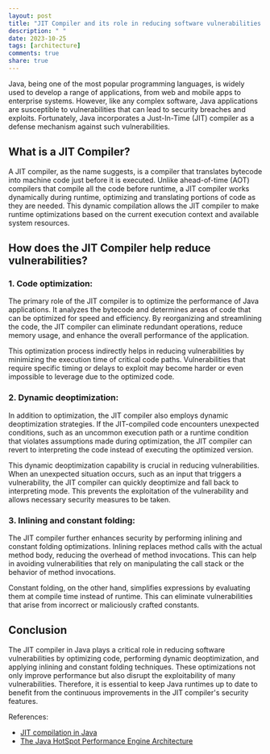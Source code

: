 ```yaml
---
layout: post
title: "JIT Compiler and its role in reducing software vulnerabilities in Java"
description: " "
date: 2023-10-25
tags: [architecture]
comments: true
share: true
---
```


Java, being one of the most popular programming languages, is widely used to develop a range of applications, from web and mobile apps to enterprise systems. However, like any complex software, Java applications are susceptible to vulnerabilities that can lead to security breaches and exploits. Fortunately, Java incorporates a Just-In-Time (JIT) compiler as a defense mechanism against such vulnerabilities.

## What is a JIT Compiler?
A JIT compiler, as the name suggests, is a compiler that translates bytecode into machine code just before it is executed. Unlike ahead-of-time (AOT) compilers that compile all the code before runtime, a JIT compiler works dynamically during runtime, optimizing and translating portions of code as they are needed. This dynamic compilation allows the JIT compiler to make runtime optimizations based on the current execution context and available system resources.

## How does the JIT Compiler help reduce vulnerabilities?

### 1. Code optimization:
The primary role of the JIT compiler is to optimize the performance of Java applications. It analyzes the bytecode and determines areas of code that can be optimized for speed and efficiency. By reorganizing and streamlining the code, the JIT compiler can eliminate redundant operations, reduce memory usage, and enhance the overall performance of the application.

This optimization process indirectly helps in reducing vulnerabilities by minimizing the execution time of critical code paths. Vulnerabilities that require specific timing or delays to exploit may become harder or even impossible to leverage due to the optimized code.

### 2. Dynamic deoptimization:
In addition to optimization, the JIT compiler also employs dynamic deoptimization strategies. If the JIT-compiled code encounters unexpected conditions, such as an uncommon execution path or a runtime condition that violates assumptions made during optimization, the JIT compiler can revert to interpreting the code instead of executing the optimized version.

This dynamic deoptimization capability is crucial in reducing vulnerabilities. When an unexpected situation occurs, such as an input that triggers a vulnerability, the JIT compiler can quickly deoptimize and fall back to interpreting mode. This prevents the exploitation of the vulnerability and allows necessary security measures to be taken.

### 3. Inlining and constant folding:
The JIT compiler further enhances security by performing inlining and constant folding optimizations. Inlining replaces method calls with the actual method body, reducing the overhead of method invocations. This can help in avoiding vulnerabilities that rely on manipulating the call stack or the behavior of method invocations.

Constant folding, on the other hand, simplifies expressions by evaluating them at compile time instead of runtime. This can eliminate vulnerabilities that arise from incorrect or maliciously crafted constants.

## Conclusion
The JIT compiler in Java plays a critical role in reducing software vulnerabilities by optimizing code, performing dynamic deoptimization, and applying inlining and constant folding techniques. These optimizations not only improve performance but also disrupt the exploitability of many vulnerabilities. Therefore, it is essential to keep Java runtimes up to date to benefit from the continuous improvements in the JIT compiler's security features.

References:
- [JIT compilation in Java](https://en.wikipedia.org/wiki/Just-in-time_compilation)
- [The Java HotSpot Performance Engine Architecture](https://www.oracle.com/java/technologies/javase/jvm-tuning.html#architecture)